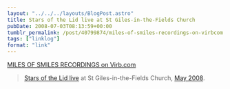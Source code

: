```yaml
---
layout: "../../../layouts/BlogPost.astro"
title: Stars of the Lid live at St Giles-in-the-Fields Church
pubDate: 2008-07-03T08:13:59+00:00
tumblr_permalink: /post/40799874/miles-of-smiles-recordings-on-virbcom
tags: ["linklog"]
format: "link"
---
```


[MILES OF SMILES RECORDINGS on Virb.com][1]

> <a href="http://www.virb.com/milesofsmilesrecordings">Stars of the Lid live</a> at St Giles-in-the-Fields Church, <a href="http://www.last.fm/event/496149">May 2008</a>.

[1]: http://www.virb.com/milesofsmilesrecordings

